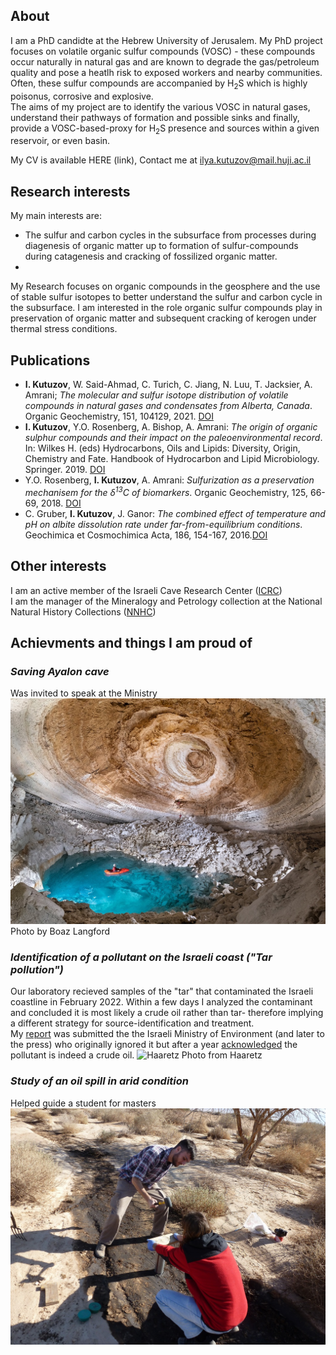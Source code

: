 ## About
I am a PhD candidte at the Hebrew University of Jerusalem. My PhD project focuses on volatile organic sulfur compounds (VOSC) - these compounds occur naturally in natural gas and are known to degrade the gas/petroleum quality and pose a heatlh risk to exposed workers and nearby communities. Often, these sulfur compounds are accompanied by H<sub>2</sub>S which is highly poisonus, corrosive and explosive.<br/>
The aims of my project are to identify the various VOSC in natural gases, understand their pathways of formation and possible sinks and finally, provide a VOSC-based-proxy for H<sub>2</sub>S presence and sources within a given reservoir, or even basin.

My CV is available HERE (link), Contact me at ilya.kutuzov@mail.huji.ac.il

## Research interests
My main interests are:
- The sulfur and carbon cycles in the subsurface from processes during diagenesis of organic matter up to formation of sulfur-compounds during catagenesis and cracking of fossilized organic matter.
- 
My Research focuses on organic compounds in the geosphere and the use of stable sulfur isotopes to better understand the sulfur and carbon cycle in the subsurface.
I am interested in the role organic sulfur compounds play in preservation of organic matter and subsequent cracking of kerogen under thermal stress conditions.

## Publications
* **I. Kutuzov**, W. Said-Ahmad, C. Turich, C. Jiang, N. Luu, T. Jacksier, A. Amrani; *The molecular and sulfur isotope distribution of volatile compounds in natural gases and condensates from Alberta, Canada*. Organic Geochemistry, 151, 104129, 2021. [DOI](https://doi.org/10.1016/j.orggeochem.2020.104129)
* **I. Kutuzov**, Y.O. Rosenberg, A. Bishop, A. Amrani: *The origin of organic sulphur compounds and their impact on the paleoenvironmental record*. In: Wilkes H. (eds) Hydrocarbons, Oils and Lipids: Diversity, Origin, Chemistry and Fate. Handbook of Hydrocarbon and Lipid Microbiology. Springer. 2019. [DOI](https://doi.org/10.1007/978-3-319-54529-5_1-1)
* Y.O. Rosenberg, **I. Kutuzov**, A. Amrani: *Sulfurization as a preservation mechanisem for the δ<sup>13</sup>C of biomarkers*. Organic Geochemistry, 125, 66-69, 2018. [DOI](https://doi.org/10.1016/j.orggeochem.2018.08.010)
* C. Gruber, **I. Kutuzov**, J. Ganor: *The combined effect of temperature and pH on albite dissolution rate under far-from-equilibrium conditions*. Geochimica et Cosmochimica Acta, 186, 154-167, 2016.[DOI](https://doi.org/10.1016/j.gca.2016.04.046)

## Other interests
I am an active member of the Israeli Cave Research Center ([ICRC](https://www.malham.info/))<br/> I am the manager of the Mineralogy and Petrology collection at the National Natural History Collections ([NNHC](https://nnhc.huji.ac.il/?lang=en))

## Achievments and things I am proud of
### *Saving Ayalon cave*
Was invited to speak at the Ministry
![ayalon cave](/assets/images/Ayalontest.jpg )
Photo by Boaz Langford
### *Identification of a pollutant on the Israeli coast ("Tar pollution")*
Our laboratory recieved samples of the "tar" that contaminated the Israeli coastline in February 2022. Within a few days I analyzed the contaminant and concluded it is most likely a crude oil rather than tar- therefore implying a different strategy for source-identification and treatment.<br/> My [report](/assets/documents/Feb_2022_oil_spill_report.pdf) was submitted the the Israeli Ministry of Environment (and later to the press) who originally ignored it but after a year [acknowledged](https://www.gov.il/he/departments/publications/reports/opinion-column_rani_amir) the pollutant is indeed a crude oil.
![Haaretz](https://img.haarets.co.il/img/1.9553108/609573412.jpg)
Photo from Haaretz
### *Study of an oil spill in arid condition*
Helped guide a student for masters
![Evrona](/assets/images/Evrona.jpg )
